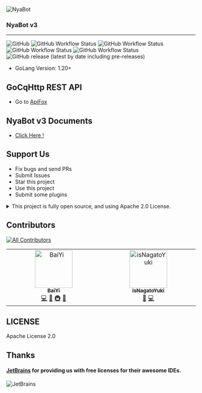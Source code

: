 ![NyaBot](https://socialify.git.ci/Elyart-Network/NyaBot/image?description=1&descriptionEditable=A%20ChatBot%20Framework%20based%20on%20GoLang&language=1&name=1&owner=1&theme=Auto)

### NyaBot v3

-----

![GitHub](https://img.shields.io/github/license/Elyart-Network/NyaBot?style=flat-square) ![GitHub Workflow Status](https://img.shields.io/github/actions/workflow/status/Elyart-Network/NyaBot/commit-check.yml?label=check&style=flat-square) ![GitHub Workflow Status](https://img.shields.io/github/actions/workflow/status/Elyart-Network/NyaBot/codeql.yml?label=security&style=flat-square) ![GitHub Workflow Status](https://img.shields.io/github/actions/workflow/status/Elyart-Network/NyaBot/docker-dev.yml?label=image&style=flat-square) ![GitHub Workflow Status](https://img.shields.io/github/actions/workflow/status/Elyart-Network/NyaBot/build-release.yml?label=build&style=flat-square) ![GitHub release (latest by date including pre-releases)](https://img.shields.io/github/v/release/Elyart-Network/NyaBot?include_prereleases&style=flat-square)

- GoLang Version: 1.20+

## GoCqHttp REST API

- Go to [ApiFox](https://www.apifox.cn/apidoc/shared-2a26dd5d-8520-47f5-9080-3614b97009ec)

## NyaBot v3 Documents

- [Click Here !](https://nyabot.elyart.org/)

## Support Us

- Fix bugs and send PRs
- Submit Issues
- Star this project
- Use this project
- Submit some plugins

<details>
  <summary>This project is fully open source, and using Apache 2.0 License.</summary>
  In case our cookies show up on your doorstep one day, please accept it! 😉
</details>

## Contributors

<!-- ALL-CONTRIBUTORS-BADGE:START - Do not remove or modify this section -->
[![All Contributors](https://img.shields.io/badge/all_contributors-2-orange.svg?style=flat-square)](#contributors-)
<!-- ALL-CONTRIBUTORS-BADGE:END -->

<!-- ALL-CONTRIBUTORS-LIST:START - Do not remove or modify this section -->
<!-- prettier-ignore-start -->
<!-- markdownlint-disable -->
<table>
  <tbody>
    <tr>
      <td align="center" valign="top" width="14.28%"><a href="http://baiyi.moe"><img src="https://avatars.githubusercontent.com/u/25338540?v=4?s=100" width="100px;" alt="BaiYi"/><br /><sub><b>BaiYi</b></sub></a><br /><a href="https://github.com/Elyart-Network/NyaBot/commits?author=WhiteElytra" title="Code">💻</a> <a href="https://github.com/Elyart-Network/NyaBot/issues?q=author%3AWhiteElytra" title="Bug reports">🐛</a> <a href="#infra-WhiteElytra" title="Infrastructure (Hosting, Build-Tools, etc)">🚇</a> <a href="#design-WhiteElytra" title="Design">🎨</a></td>
      <td align="center" valign="top" width="14.28%"><a href="https://github.com/isNagatoYuki"><img src="https://avatars.githubusercontent.com/u/54537867?v=4?s=100" width="100px;" alt="isNagatoYuki"/><br /><sub><b>isNagatoYuki</b></sub></a><br /><a href="https://github.com/Elyart-Network/NyaBot/issues?q=author%3AisNagatoYuki" title="Bug reports">🐛</a> <a href="https://github.com/Elyart-Network/NyaBot/commits?author=isNagatoYuki" title="Code">💻</a></td>
    </tr>
  </tbody>
</table>

<!-- markdownlint-restore -->
<!-- prettier-ignore-end -->

<!-- ALL-CONTRIBUTORS-LIST:END -->
<!-- prettier-ignore-start -->
<!-- markdownlint-disable -->

<!-- markdownlint-restore -->
<!-- prettier-ignore-end -->

<!-- ALL-CONTRIBUTORS-LIST:END -->

## LICENSE

Apache License 2.0

## Thanks

#### [JetBrains](https://www.jetbrains.com/?from=NyaBot) for providing us with free licenses for their awesome IDEs.

![JetBrains](https://www.jetbrains.com/company/brand/img/jetbrains_logo.png)
